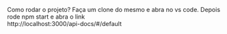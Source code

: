 Como rodar o projeto?
Faça um clone do mesmo e abra no vs code. Depois rode npm start e abra o link </br>
http://localhost:3000/api-docs/#/default

